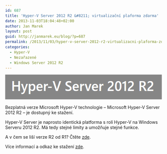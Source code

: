 ```yaml
---
id: 687
title: 'Hyper-V Server 2012 R2 &#8211; virtualizační plaforma zdarma'
date: 2013-11-03T18:04:48+02:00
author: Jan Marek
layout: post
guid: http://janmarek.eu/blog/?p=687
permalink: /2013/11/03/hyper-v-server-2012-r2-virtualizacni-plaforma-zdarma/
categories:
  - Hyper-V
  - Nezařazené
  - Windows Server 2012 R2
---
```

[<img class="aligncenter size-full wp-image-688" alt="hyper-v-server-2012-r2-logo" src="/wp-content/uploads/2013/11/hyper-v-server-2012-r2-logo.png" width="527" height="80" />](/wp-content/uploads/2013/11/hyper-v-server-2012-r2-logo.png)

Bezplatná verze Microsoft Hyper-V technologie &#8211; Microsoft Hyper-V Server 2012 R2 &#8211; je dostupný ke stažení.

Hyper-V Server je naprosto identická platforma s rolí Hyper-V na Windows Serveru 2012 R2. Má tedy stejné limity a umožňuje stejné funkce.

A v čem se liší verze R2 od R1? Čtěte <a href="http://technet.microsoft.com/en-us/library/dn282278.aspx" target="_blank">zde</a>.

Více informací a odkaz ke stažení <a title="Microsoft Hyper-V Server 2012 R2 Download" href="http://technet.microsoft.com/en-us/evalcenter/dn205299.aspx" target="_blank">zde</a>.
